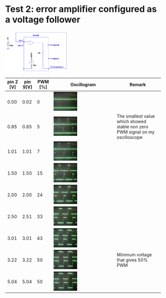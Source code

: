 # Test 2: error amplifier configured as a voltage follower

<img src="https://raw.githubusercontent.com/wmarkow/sandbox/master/inverter-welder/elements/sg3525/tests/Test2/02_voltage_follower_test_circuit.png" width="40%" >

 | pin 2 [V] | pin 9[V] | PWM [%] | Oscillogram | Remark |
 |---|---|---|---|---|
 | 0.00 | 0.02 |  0 | <img src="https://raw.githubusercontent.com/wmarkow/sandbox/master/inverter-welder/elements/sg3525/tests/Test2/02_00_percent.jpg" width="40%" > | |
 | 0.85 | 0.85 |  5 | <img src="https://raw.githubusercontent.com/wmarkow/sandbox/master/inverter-welder/elements/sg3525/tests/Test2/02_05_percent.jpg" width="40%" > | The smallest value which showed stable non zero PWM signal on my oscilloscope |
 | 1.01 | 1.01 |  7 | <img src="https://raw.githubusercontent.com/wmarkow/sandbox/master/inverter-welder/elements/sg3525/tests/Test2/02_07_percent.jpg" width="40%" > | |
 | 1.50 | 1.50 | 15 | <img src="https://raw.githubusercontent.com/wmarkow/sandbox/master/inverter-welder/elements/sg3525/tests/Test2/02_15_percent.jpg" width="40%" > | |
 | 2.00 | 2.00 | 24 | <img src="https://raw.githubusercontent.com/wmarkow/sandbox/master/inverter-welder/elements/sg3525/tests/Test2/02_24_percent.jpg" width="40%" > | |
 | 2.50 | 2.51 | 33 | <img src="https://raw.githubusercontent.com/wmarkow/sandbox/master/inverter-welder/elements/sg3525/tests/Test2/02_33_percent.jpg" width="40%" > | |
 | 3.01 | 3.01 | 43 | <img src="https://raw.githubusercontent.com/wmarkow/sandbox/master/inverter-welder/elements/sg3525/tests/Test2/02_43_percent.jpg" width="40%" > | |
 | 3.22 | 3.22 | 50 | <img src="https://raw.githubusercontent.com/wmarkow/sandbox/master/inverter-welder/elements/sg3525/tests/Test2/02_50_percent.jpg" width="40%" > | Minimum voltage that gives 50% PWM |
 | 5.04 | 5.04 | 50 | <img src="https://raw.githubusercontent.com/wmarkow/sandbox/master/inverter-welder/elements/sg3525/tests/Test2/02_50_percent.jpg" width="40%" > | |
